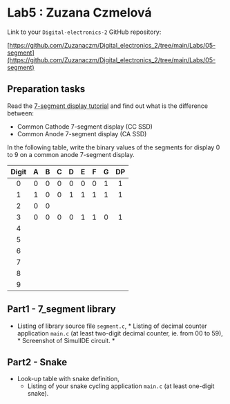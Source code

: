 # Lab5 : Zuzana Czmelová

Link to your `Digital-electronics-2` GitHub repository:

 [https://github.com/Zuzanaczm/Digital_electronics_2/tree/main/Labs/05-segment](https://github.com/Zuzanaczm/Digital_electronics_2/tree/main/Labs/05-segment)


## Preparation tasks

Read the [7-segment display tutorial](https://www.electronics-tutorials.ws/blog/7-segment-display-tutorial.html) and find out what is the difference between:
   * Common Cathode 7-segment display (CC SSD)
   * Common Anode 7-segment display (CA SSD)

In the following table, write the binary values of the segments for display 0 to 9 on a common anode 7-segment display.

   | **Digit** | **A** | **B** | **C** | **D** | **E** | **F** | **G** | **DP** |
   | :-: | :-: | :-: | :-: | :-: | :-: | :-: | :-: | :-: |
   | 0 | 0 | 0 | 0 | 0 | 0 | 0 | 1 | 1 |
   | 1 |  1 | 0  | 0  |  1 | 1  |1   | 1  | 1  |
   | 2 | 0  | 0  |   |   |   |   |   |   |
   | 3 | 0 | 0 | 0 | 0 | 1 | 1 | 0 | 1 |
   | 4 |   |   |   |   |   |   |   |   |
   | 5 |   |   |   |   |   |   |   |   |
   | 6 |   |   |   |   |   |   |   |   |
   | 7 |   |   |   |   |   |   |   |   |
   | 8 |   |   |   |   |   |   |   |   |
   | 9 |   |   |   |   |   |   |   |   |

## Part1 - 7_segment library
   * Listing of library source file `segment.c`,
    * Listing of decimal counter application `main.c` (at least two-digit decimal counter, ie. from 00 to 59),
    * Screenshot of SimulIDE circuit.
    *
## Part2 - Snake
 * Look-up table with snake definition,
    * Listing of your snake cycling application `main.c` (at least one-digit snake).
